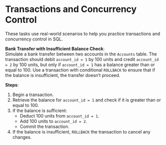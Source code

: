 
# Transactions and Concurrency Control

These tasks use real-world scenarios to help you practice transactions and concurrency control in SQL. 

**Bank Transfer with Insufficient Balance Check**:  
Simulate a bank transfer between two accounts in the `Accounts` table. The transaction should debit `account_id = 1` by 100 units and credit `account_id = 2` by 100 units, but only if `account_id = 1` has a balance greater than or equal to 100. Use a transaction with conditional `ROLLBACK` to ensure that if the balance is insufficient, the transfer doesn’t proceed.

**Steps**:
1. Begin a transaction.
2. Retrieve the balance for `account_id = 1` and check if it is greater than or equal to 100.
3. If the balance is sufficient:
   - Deduct 100 units from `account_id = 1`.
   - Add 100 units to `account_id = 2`.
   - Commit the transaction.
4. If the balance is insufficient, `ROLLBACK` the transaction to cancel any changes.
